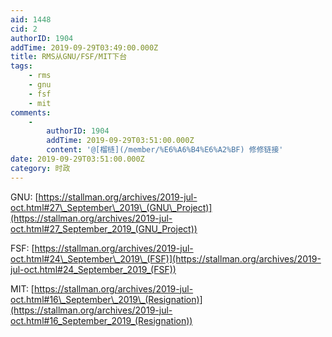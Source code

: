 ```yaml
---
aid: 1448
cid: 2
authorID: 1904
addTime: 2019-09-29T03:49:00.000Z
title: RMS从GNU/FSF/MIT下台
tags:
    - rms
    - gnu
    - fsf
    - mit
comments:
    -
        authorID: 1904
        addTime: 2019-09-29T03:51:00.000Z
        content: '@[榴梿](/member/%E6%A6%B4%E6%A2%BF) 修修链接'
date: 2019-09-29T03:51:00.000Z
category: 时政
---
```


GNU: [https://stallman.org/archives/2019-jul-oct.html#27\_September\_2019\_(GNU\_Project)](https://stallman.org/archives/2019-jul-oct.html#27_September_2019_(GNU_Project))

FSF: [https://stallman.org/archives/2019-jul-oct.html#24\_September\_2019\_(FSF)](https://stallman.org/archives/2019-jul-oct.html#24_September_2019_(FSF))

MIT: [https://stallman.org/archives/2019-jul-oct.html#16\_September\_2019\_(Resignation)](https://stallman.org/archives/2019-jul-oct.html#16_September_2019_(Resignation))
